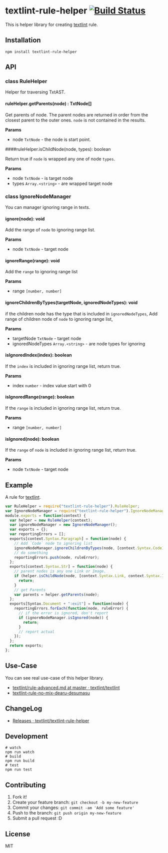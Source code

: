 # textlint-rule-helper [![Build Status](https://travis-ci.org/textlint/textlint-rule-helper.svg?branch=master)](https://travis-ci.org/textlint/textlint-rule-helper)

This is helper library for creating [textlint](https://github.com/textlint/textlint "textlint") rule.

## Installation

```
npm install textlint-rule-helper
```

## API

### class RuleHelper

Helper for traversing TxtAST.

#### ruleHelper.getParents(node) : TxtNode[]

Get parents of node.
The parent nodes are returned in order from the closest parent to the outer ones.
`node` is not contained in the results.

**Params**

- node `TxtNode` - the node is start point.

####ruleHelper.isChildNode(node, types): boolean

Return true if `node` is wrapped any one of node `types`.

**Params**

- node `TxtNode` - is target node
- types `Array.<string>` - are wrapped target node

### class IgnoreNodeManager

You can manager ignoring range in texts.

#### ignore(node): void

Add the range of `node` to ignoring range list.

**Params**

-  node `TxtNode` - target node

#### ignoreRange(range): void

Add the `range` to ignoring range list

**Params**

- range `[number, number]`

#### ignoreChildrenByTypes(targetNode, ignoredNodeTypes): void

if the children node has the type that is included in `ignoredNodeTypes`,
Add range of children node of `node` to ignoring range list,

**Params**

- targetNode `TxtNode` - target node
- ignoredNodeTypes `Array.<string>` - are node types for ignoring

#### isIgnoredIndex(index): boolean

If the `index` is included in ignoring range list, return true.

**Params**

-  index `number` - index value start with 0

#### isIgnoredRange(range): boolean

If the `range` is included in ignoring range list, return true.

**Params**

- range `[number, number]`

#### isIgnored(node): boolean

If the `range` of `node` is included in ignoring range list, return true.

**Params**

-  node `TxtNode` - target node

## Example

A rule for [textlint](https://github.com/textlint/textlint "textlint").

```js
var RuleHelper = require("textlint-rule-helper").RuleHelper;
var IgnoreNodeManager = require("textlint-rule-helper").IgnoreNodeManager;
module.exports = function(context) {
  var helper = new RuleHelper(context);
  var ignoreNodeManager = new IgnoreNodeManager();
  var exports = {};
  var reportingErrors = [];
  exports[context.Syntax.Paragraph] = function(node) {
    // Add `Code` node to ignoring list
    ignoreNodeManager.ignoreChildrenByTypes(node, [context.Syntax.Code]);
    // do something
    reportingErrors.push(node, ruleError);
  };
  exports[context.Syntax.Str] = function(node) {
    // parent nodes is any one Link or Image.
    if (helper.isChildNode(node, [context.Syntax.Link, context.Syntax.Image])) {
      return;
    }
    // get Parents
    var parents = helper.getParents(node);
  };
  exports[Syntax.Document + ":exit"] = function(node) {
    reportingErrors.forEach(function(node, ruleError) {
      // if the error is ignored, don't report
      if (ignoreNodeManager.isIgnored(node)) {
        return;
      }
      // report actual
    });
  };
  return exports;
};
```

## Use-Case

You can see real use-case of this helper library.

- [textlint/rule-advanced.md at master · textlint/textlint](https://github.com/textlint/textlint/blob/master/docs/rule-advanced.md "textlint/rule-advanced.md at master · textlint/textlint")
- [textlint-rule-no-mix-dearu-desumasu](https://github.com/azu/textlint-rule-no-mix-dearu-desumasu "textlint-rule-no-mix-dearu-desumasu")

## ChangeLog

- [Releases · textlint/textlint-rule-helper](https://github.com/textlint/textlint-rule-helper/releases "Releases · textlint/textlint-rule-helper")

## Development

```
# watch
npm run watch
# build
npm run build
# test
npm run test
```

## Contributing

1. Fork it!
2. Create your feature branch: `git checkout -b my-new-feature`
3. Commit your changes: `git commit -am 'Add some feature'`
4. Push to the branch: `git push origin my-new-feature`
5. Submit a pull request :D

## License

MIT
